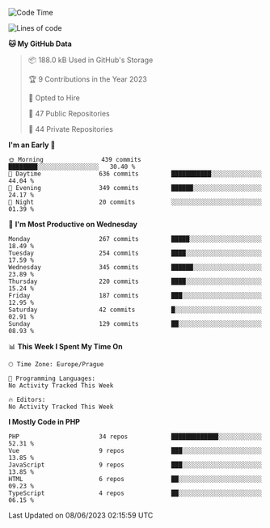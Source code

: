 <!--START_SECTION:waka-->
![Code Time](http://img.shields.io/badge/Code%20Time-1%2C583%20hrs%2058%20mins-blue)

![Lines of code](https://img.shields.io/badge/From%20Hello%20World%20I%27ve%20Written-564.5%20thousand%20lines%20of%20code-blue)

**🐱 My GitHub Data** 

> 📦 188.0 kB Used in GitHub's Storage 
 > 
> 🏆 9 Contributions in the Year 2023
 > 
> 💼 Opted to Hire
 > 
> 📜 47 Public Repositories 
 > 
> 🔑 44 Private Repositories 
 > 
**I'm an Early 🐤** 

```text
🌞 Morning                439 commits         ████████░░░░░░░░░░░░░░░░░   30.40 % 
🌆 Daytime                636 commits         ███████████░░░░░░░░░░░░░░   44.04 % 
🌃 Evening                349 commits         ██████░░░░░░░░░░░░░░░░░░░   24.17 % 
🌙 Night                  20 commits          ░░░░░░░░░░░░░░░░░░░░░░░░░   01.39 % 
```
📅 **I'm Most Productive on Wednesday** 

```text
Monday                   267 commits         █████░░░░░░░░░░░░░░░░░░░░   18.49 % 
Tuesday                  254 commits         ████░░░░░░░░░░░░░░░░░░░░░   17.59 % 
Wednesday                345 commits         ██████░░░░░░░░░░░░░░░░░░░   23.89 % 
Thursday                 220 commits         ████░░░░░░░░░░░░░░░░░░░░░   15.24 % 
Friday                   187 commits         ███░░░░░░░░░░░░░░░░░░░░░░   12.95 % 
Saturday                 42 commits          █░░░░░░░░░░░░░░░░░░░░░░░░   02.91 % 
Sunday                   129 commits         ██░░░░░░░░░░░░░░░░░░░░░░░   08.93 % 
```


📊 **This Week I Spent My Time On** 

```text
🕑︎ Time Zone: Europe/Prague

💬 Programming Languages: 
No Activity Tracked This Week

🔥 Editors: 
No Activity Tracked This Week
```

**I Mostly Code in PHP** 

```text
PHP                      34 repos            █████████████░░░░░░░░░░░░   52.31 % 
Vue                      9 repos             ███░░░░░░░░░░░░░░░░░░░░░░   13.85 % 
JavaScript               9 repos             ███░░░░░░░░░░░░░░░░░░░░░░   13.85 % 
HTML                     6 repos             ██░░░░░░░░░░░░░░░░░░░░░░░   09.23 % 
TypeScript               4 repos             ██░░░░░░░░░░░░░░░░░░░░░░░   06.15 % 
```




 Last Updated on 08/06/2023 02:15:59 UTC
<!--END_SECTION:waka-->
<!--
**AlexKratky/AlexKratky** is a ✨ _special_ ✨ repository because its `README.md` (this file) appears on your GitHub profile.

Here are some ideas to get you started:

- 🔭 I’m currently working on ...
- 🌱 I’m currently learning ...
- 👯 I’m looking to collaborate on ...
- 🤔 I’m looking for help with ...
- 💬 Ask me about ...
- 📫 How to reach me: ...
- 😄 Pronouns: ...
- ⚡ Fun fact: ...
-->

